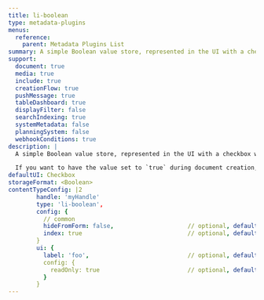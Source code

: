 ```yaml
---
title: li-boolean
type: metadata-plugins
menus:
  reference:
    parent: Metadata Plugins List
summary: A simple Boolean value store, represented in the UI with a checkbox which you can toggle on/off.
support:
  document: true
  media: true
  include: true
  creationFlow: true
  pushMessage: true
  tableDashboard: true
  displayFilter: false
  searchIndexing: true
  systemMetadata: false
  planningSystem: false
  webhookConditions: true
description: |
  A simple Boolean value store, represented in the UI with a checkbox which you can toggle on/off.

  If you want to have the value set to `true` during document creation, you can do that via [defaultMetadata]({{< ref "/reference/project-config/content-types#default-metadata" >}}) in your project config.
defaultUI: Checkbox
storageFormat: <Boolean>
contentTypeConfig: |2
        handle: 'myHandle'
        type: 'li-boolean',
        config: {
          // common
          hideFromForm: false,                     // optional, default: false
          index: true                              // optional, default: false. {{< added-in "release-2023-07" >}}
        }
        ui: {
          label: 'foo',                            // optional, default: start case of handle
          config: {
            readOnly: true                         // optional, default: false
          }
        }
---
```

